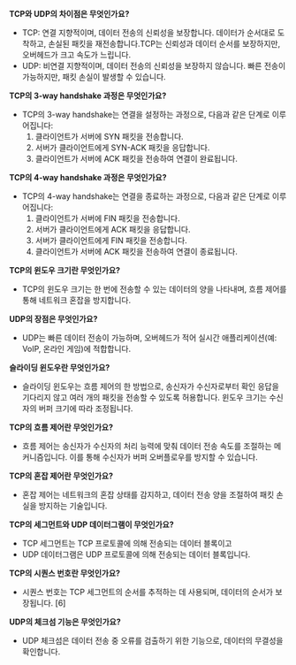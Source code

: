 **TCP와 UDP의 차이점은 무엇인가요?**

- TCP: 연결 지향적이며, 데이터 전송의 신뢰성을 보장합니다. 데이터가 순서대로 도착하고, 손실된 패킷을 재전송합니다.TCP는 신뢰성과 데이터 순서를 보장하지만, 오버헤드가 크고 속도가 느립니다.
- UDP: 비연결 지향적이며, 데이터 전송의 신뢰성을 보장하지 않습니다. 빠른 전송이 가능하지만, 패킷 손실이 발생할 수 있습니다.

**TCP의 3-way handshake 과정은 무엇인가요?**

- TCP의 3-way handshake는 연결을 설정하는 과정으로, 다음과 같은 단계로 이루어집니다:
    1. 클라이언트가 서버에 SYN 패킷을 전송합니다.
    2. 서버가 클라이언트에게 SYN-ACK 패킷을 응답합니다.
    3. 클라이언트가 서버에 ACK 패킷을 전송하여 연결이 완료됩니다. 

**TCP의 4-way handshake 과정은 무엇인가요?**

- TCP의 4-way handshake는 연결을 종료하는 과정으로, 다음과 같은 단계로 이루어집니다:
    1. 클라이언트가 서버에 FIN 패킷을 전송합니다.
    2. 서버가 클라이언트에게 ACK 패킷을 응답합니다.
    3. 서버가 클라이언트에게 FIN 패킷을 전송합니다.
    4. 클라이언트가 서버에 ACK 패킷을 전송하여 연결이 종료됩니다.

**TCP의 윈도우 크기란 무엇인가요?**

- TCP의 윈도우 크기는 한 번에 전송할 수 있는 데이터의 양을 나타내며, 흐름 제어를 통해 네트워크 혼잡을 방지합니다.

**UDP의 장점은 무엇인가요?**

- UDP는 빠른 데이터 전송이 가능하며, 오버헤드가 적어 실시간 애플리케이션(예: VoIP, 온라인 게임)에 적합합니다.

**슬라이딩 윈도우란 무엇인가요?**

- 슬라이딩 윈도우는 흐름 제어의 한 방법으로, 송신자가 수신자로부터 확인 응답을 기다리지 않고 여러 개의 패킷을 전송할 수 있도록 허용합니다. 윈도우 크기는 수신자의 버퍼 크기에 따라 조정됩니다.

**TCP의 흐름 제어란 무엇인가요?**

- 흐름 제어는 송신자가 수신자의 처리 능력에 맞춰 데이터 전송 속도를 조절하는 메커니즘입니다. 이를 통해 수신자가 버퍼 오버플로우를 방지할 수 있습니다.

**TCP의 혼잡 제어란 무엇인가요?**

- 혼잡 제어는 네트워크의 혼잡 상태를 감지하고, 데이터 전송 양을 조절하여 패킷 손실을 방지하는 기술입니다.

**TCP의 세그먼트와 UDP 데이터그램이 무엇인가요?**

- TCP 세그먼트는 TCP 프로토콜에 의해 전송되는 데이터 블록이고
- UDP 데이터그램은 UDP 프로토콜에 의해 전송되는 데이터 블록입니다.

**TCP의 시퀀스 번호란 무엇인가요?**

- 시퀀스 번호는 TCP 세그먼트의 순서를 추적하는 데 사용되며, 데이터의 순서가 보장됩니다. [6]

**UDP의 체크섬 기능은 무엇인가요?**

- UDP 체크섬은 데이터 전송 중 오류를 검출하기 위한 기능으로, 데이터의 무결성을 확인합니다.
